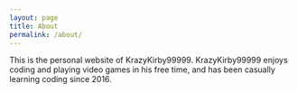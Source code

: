 ```yaml
---
layout: page
title: About
permalink: /about/
---
```


This is the personal website of KrazyKirby99999. KrazyKirby99999 enjoys coding and playing video games in his free time, and has been casually learning coding since 2016.
